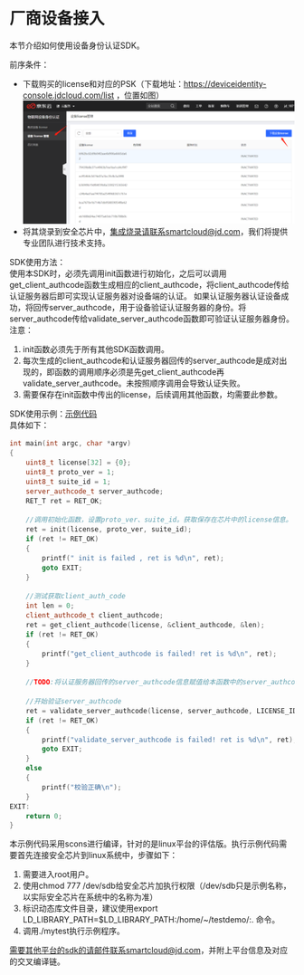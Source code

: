 # 厂商设备接入

本节介绍如何使用设备身份认证SDK。

前序条件：
- 下载购买的license和对应的PSK（下载地址：https://deviceidentity-console.jdcloud.com/list ，位置如图）  
![管理设备](../../../../image/IoT/IoT-Device-Identity/License-Manage.png)
- 将其烧录到安全芯片中，集成烧录请联系smartcloud@jd.com，我们将提供专业团队进行技术支持。  

SDK使用方法：  
使用本SDK时，必须先调用init函数进行初始化，之后可以调用get_client_authcode函数生成相应的client_authcode，将client_authcode传给认证服务器后即可实现认证服务器对设备端的认证。
如果认证服务器认证设备成功，将回传server_authcode，用于设备验证认证服务器的身份。将server_authcode传给validate_server_authcode函数即可验证认证服务器身份。
注意：  
1. init函数必须先于所有其他SDK函数调用。
2. 每次生成的client_authcode和认证服务器回传的server_authcode是成对出现的，即函数的调用顺序必须是先get_client_authcode再validate_server_authcode。未按照顺序调用会导致认证失败。
3. 需要保存在init函数中传出的license，后续调用其他函数，均需要此参数。

SDK使用示例：[示例代码](../Related-Resources/testdemo.rar)  
具体如下：
```C++
int main(int argc, char *argv)
{
    uint8_t license[32] = {0};
    uint8_t proto_ver = 1;
    uint8_t suite_id = 1;
    server_authcode_t server_authcode;
    RET_T ret = RET_OK;

    //调用初始化函数，设置proto_ver、suite_id。获取保存在芯片中的license信息。
    ret = init(license, proto_ver, suite_id);
    if (ret != RET_OK)
    {
        printf(" init is failed , ret is %d\n", ret);
        goto EXIT;
    }

    //测试获取client_auth_code
    int len = 0;
    client_authcode_t client_authcode;
    ret = get_client_authcode(license, &client_authcode, &len);
    if (ret != RET_OK)
    {
        printf("get_client_authcode is failed! ret is %d\n", ret);
    }

    //TODO:将认证服务器回传的server_authcode信息赋值给本函数中的server_authcode变量

    //开始验证server_authcode
    ret = validate_server_authcode(license, server_authcode, LICENSE_ID_SRV_AUTHCODE_LEN);
    if (ret != RET_OK)
    {
        printf("validate_server_authcode is failed! ret is %d\n", ret);
        goto EXIT;
    }
    else
    {
        printf("校验正确\n");
    }
EXIT:
    return 0;
}
```
本示例代码采用scons进行编译，针对的是linux平台的评估版。执行示例代码需要首先连接安全芯片到linux系统中，步骤如下：
1. 需要进入root用户。
2. 使用chmod 777 /dev/sdb给安全芯片加执行权限（/dev/sdb只是示例名称，以实际安全芯片在系统中的名称为准）
3. 标识动态库文件目录，建议使用export LD_LIBRARY_PATH=$LD_LIBRARY_PATH:/home/~/testdemo/:. 命令。
4. 调用./mytest执行示例程序。

需要其他平台的sdk的请邮件联系smartcloud@jd.com，并附上平台信息及对应的交叉编译链。


